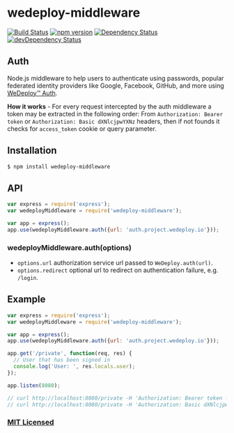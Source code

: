 # wedeploy-middleware

[![Build Status](https://travis-ci.org/wedeploy/wedeploy-middleware.svg?branch=master)](https://travis-ci.org/wedeploy/wedeploy-middleware)
[![npm version](https://badge.fury.io/js/wedeploy-middleware.svg)](https://badge.fury.io/js/wedeploy-middleware)
[![Dependency Status](https://david-dm.org/wedeploy/wedeploy-middleware.svg)](https://david-dm.org/wedeploy/wedeploy-middleware)
[![devDependency Status](https://david-dm.org/wedeploy/wedeploy-middleware/dev-status.svg)](https://david-dm.org/wedeploy/wedeploy-middleware#info=devDependencies)

## Auth
Node.js middleware to help users to authenticate using passwords, popular federated identity providers like Google, Facebook, GitHub, and more using [WeDeploy™ Auth](http://wedeploy.com/docs/auth/).

**How it works** - For every request intercepted by the auth middleware a token may be extracted in the following order:
From `Authorization: Bearer token` or `Authorization: Basic dXNlcjpwYXNz` headers, then if not founds it checks for `access_token` cookie or query parameter.

## Installation

```sh
$ npm install wedeploy-middleware
```

## API

```js
var express = require('express');
var wedeployMiddleware = require('wedeploy-middleware');

var app = express();
app.use(wedeployMiddleware.auth({url: 'auth.project.wedeploy.io'}));
```

### wedeployMiddleware.auth(options)

- `options.url` authorization service url passed to `WeDeploy.auth(url)`.
- `options.redirect` optional url to redirect on authentication failure, e.g. `/login`.

## Example

```js
var express = require('express');
var wedeployMiddleware = require('wedeploy-middleware');

var app = express();
app.use(wedeployMiddleware.auth({url: 'auth.project.wedeploy.io'}));

app.get('/private', function(req, res) {
  // User that has been signed in
  console.log('User: ', res.locals.user);
});

app.listen(8080);
```

```js
// curl http://localhost:8080/private -H 'Authorization: Bearer token -v'
// curl http://localhost:8080/private -H 'Authorization: Basic dXNlcjpwYXNz -v'
```

### [MIT Licensed](LICENSE)
